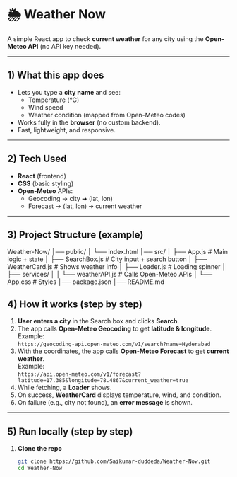 
# 🌦️ Weather Now

A simple React app to check **current weather** for any city using the **Open-Meteo API** (no API key needed).

---

## 1) What this app does

- Lets you type a **city name** and see:
  - Temperature (°C)
  - Wind speed
  - Weather condition (mapped from Open-Meteo codes)
- Works fully in the **browser** (no custom backend).
- Fast, lightweight, and responsive.

---

## 2) Tech Used

- **React** (frontend)
- **CSS** (basic styling)
- **Open-Meteo** APIs:
  - Geocoding → city ➜ (lat, lon)
  - Forecast → (lat, lon) ➜ current weather

---

## 3) Project Structure (example)

Weather-Now/
│── public/
│ └── index.html
│── src/
│ ├── App.js # Main logic + state
│ ├── SearchBox.js # City input + search button
│ ├── WeatherCard.js # Shows weather info
│ ├── Loader.js # Loading spinner
│ ├── services/
│ │ └── weatherAPI.js # Calls Open-Meteo APIs
│ └── App.css # Styles
│── package.json
│── README.md



## 4) How it works (step by step)

1. **User enters a city** in the Search box and clicks **Search**.
2. The app calls **Open-Meteo Geocoding** to get **latitude & longitude**.  
   Example:  
   `https://geocoding-api.open-meteo.com/v1/search?name=Hyderabad`
3. With the coordinates, the app calls **Open-Meteo Forecast** to get **current weather**.  
   Example:  
   `https://api.open-meteo.com/v1/forecast?latitude=17.385&longitude=78.4867&current_weather=true`
4. While fetching, a **Loader** shows.
5. On success, **WeatherCard** displays temperature, wind, and condition.
6. On failure (e.g., city not found), an **error message** is shown.

---

## 5) Run locally (step by step)

1. **Clone the repo**
   ```bash
   git clone https://github.com/Saikumar-duddeda/Weather-Now.git
   cd Weather-Now
